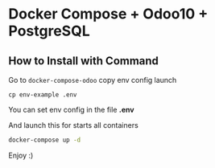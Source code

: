 # Docker Compose + Odoo10 + PostgreSQL

## How to Install with Command

Go to ```docker-compose-odoo``` copy env config launch

```
cp env-example .env
```

You can set env config in the file **.env**

And launch this for starts all containers

```bash
docker-compose up -d
```

Enjoy :)